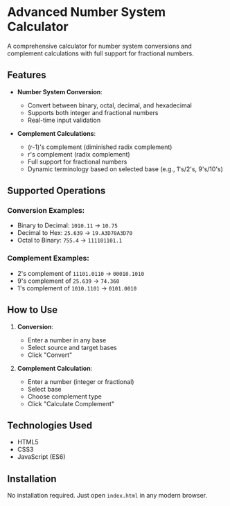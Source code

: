 # Advanced Number System Calculator

A comprehensive calculator for number system conversions and complement calculations with full support for fractional numbers.

## Features

- **Number System Conversion**:
  - Convert between binary, octal, decimal, and hexadecimal
  - Supports both integer and fractional numbers
  - Real-time input validation

- **Complement Calculations**:
  - (r-1)'s complement (diminished radix complement)
  - r's complement (radix complement)
  - Full support for fractional numbers
  - Dynamic terminology based on selected base (e.g., 1's/2's, 9's/10's)

## Supported Operations

### Conversion Examples:
- Binary to Decimal: `1010.11` → `10.75`
- Decimal to Hex: `25.639` → `19.A3D70A3D70`
- Octal to Binary: `755.4` → `111101101.1`

### Complement Examples:
- 2's complement of `11101.0110` → `00010.1010`
- 9's complement of `25.639` → `74.360`
- 1's complement of `1010.1101` → `0101.0010`

## How to Use

1. **Conversion**:
   - Enter a number in any base
   - Select source and target bases
   - Click "Convert"

2. **Complement Calculation**:
   - Enter a number (integer or fractional)
   - Select base
   - Choose complement type
   - Click "Calculate Complement"

## Technologies Used

- HTML5
- CSS3
- JavaScript (ES6)

## Installation

No installation required. Just open `index.html` in any modern browser.